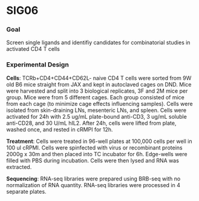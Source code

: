 # SIG06

### Goal
Screen single ligands and identifiy candidates for combinatorial studies in activated CD4 T cells

### Experimental Design
**Cells**: TCRb+CD4+CD44+CD62L- naive CD4 T cells were sorted from 9W old B6 mice straight from JAX and kept in autoclaved cages on DND. Mice were harvested and split into 3 biological replicates, 3F and 2M mice per group. Mice were from 5 different cages. Each group consisted of mice from each cage (to minimize cage effects influencing samples). Cells were isolated from skin-draining LNs, mesenteric LNs, and spleen. Cells were activated for 24h with 2.5 ug/mL plate-bound anti-CD3, 3 ug/mL soluble anti-CD28, and 30 U/mL hIL2. After 24h, cells were lifted from plate, washed once, and rested in cRMPI for 12h.

**Treatment**: Cells were treated in 96-well plates at 100,000 cells per well in 100 ul cRPMI. Cells were spinfected with virus or recombinant proteins 2000g x 30m and then placed into TC incubator for 6h. Edge-wells were filled with PBS during incubation. Cells were then lysed and RNA was extracted. 

**Sequencing**: RNA-seq libraries were prepared using BRB-seq with no normalization of RNA quantity. RNA-seq libraries were processed in 4 separate plates.


